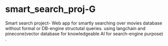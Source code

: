 # smart_search_proj-G
Smart search project- Web app for smartly searching over movies database without formal or DB-engine structutal queries. using langchain and pinecone(vector database for knowledgeable AI for search-engine purpose) .
